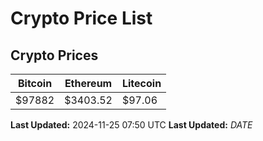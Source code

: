 # Crypto Price List

## Crypto Prices
| Bitcoin | Ethereum | Litecoin |
| ------- | -------- | -------- |
| $97882 | $3403.52 | $97.06 |
**Last Updated:** 2024-11-25 07:50 UTC
**Last Updated:** $DATE$
